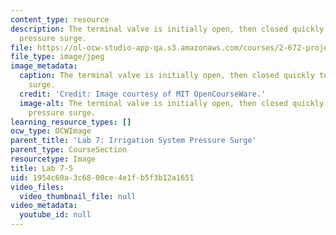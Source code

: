 ```yaml
---
content_type: resource
description: The terminal valve is initially open, then closed quickly to create a
  pressure surge.
file: https://ol-ocw-studio-app-qa.s3.amazonaws.com/courses/2-672-project-laboratory-spring-2009/1954c60a3c6800ce4e1fb5f3b12a1651_lab7-5.jpg
file_type: image/jpeg
image_metadata:
  caption: The terminal valve is initially open, then closed quickly to create a pressure
    surge.
  credit: 'Credit: Image courtesy of MIT OpenCourseWare.'
  image-alt: The terminal valve is initially open, then closed quickly to create a
    pressure surge.
learning_resource_types: []
ocw_type: OCWImage
parent_title: 'Lab 7: Irrigation System Pressure Surge'
parent_type: CourseSection
resourcetype: Image
title: Lab 7-5
uid: 1954c60a-3c68-00ce-4e1f-b5f3b12a1651
video_files:
  video_thumbnail_file: null
video_metadata:
  youtube_id: null
---
```


